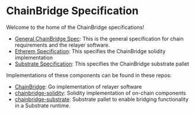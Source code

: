 # ChainBridge Specification

Welcome to the home of the ChainBridge specifications!

- [General ChainBridge Spec](/v1.md): This is the general specification for chain requirements and the relayer software.
- [Etherem Specification](/ethereum.md): This specifies the ChainBridge solidity implementation
- [Substrate Specification](/substrate.md): This specifies the ChainBridge substrate pallet

Implementations of these components can be found in these repos:
- [ChainBridge](https://github.com/chainsafe/chainbridge/): Go implementation of relayer software
- [chainbridge-solidity](https://github.com/chainsafe/chainbridge-solidity/): Solidity implementation of on-chain components
- [chainbridge-substrate](https://github.com/chainsafe/chainbridge-substrate/): Substrate pallet to enable bridging functionality in a Substrate runtime.
